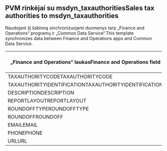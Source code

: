 ## <a name="sales-tax-authorities-to-msdyn_taxauthorities"></a><span data-ttu-id="02fdf-101">PVM rinkėjai su msdyn_taxauthorities</span><span class="sxs-lookup"><span data-stu-id="02fdf-101">Sales tax authorities to msdyn_taxauthorities</span></span>

<span data-ttu-id="02fdf-102">Naudojant šį šabloną sinchronizuojami duomenys tarp „Finance and Operations“ programų ir „Common Data Service“.</span><span class="sxs-lookup"><span data-stu-id="02fdf-102">This template synchronizes data between Finance and Operations apps and Common Data Service.</span></span>

<span data-ttu-id="02fdf-103">„Finance and Operations“ laukas</span><span class="sxs-lookup"><span data-stu-id="02fdf-103">Finance and Operations field</span></span> | <span data-ttu-id="02fdf-104">Schemos tipas</span><span class="sxs-lookup"><span data-stu-id="02fdf-104">Map type</span></span> | <span data-ttu-id="02fdf-105">Kitas „Dynamics 365” laukas</span><span class="sxs-lookup"><span data-stu-id="02fdf-105">Other Dynamics 365 field</span></span> | <span data-ttu-id="02fdf-106">Numatytoji reikšmė</span><span class="sxs-lookup"><span data-stu-id="02fdf-106">Default value</span></span>
---|---|---|---
<span data-ttu-id="02fdf-107">TAXAUTHORITYCODE</span><span class="sxs-lookup"><span data-stu-id="02fdf-107">TAXAUTHORITYCODE</span></span> | = | <span data-ttu-id="02fdf-108">msdyn_taxauthoritycode</span><span class="sxs-lookup"><span data-stu-id="02fdf-108">msdyn_taxauthoritycode</span></span> | 
<span data-ttu-id="02fdf-109">TAXAUTHORITYIDENTIFICATION</span><span class="sxs-lookup"><span data-stu-id="02fdf-109">TAXAUTHORITYIDENTIFICATION</span></span> | = | <span data-ttu-id="02fdf-110">msdyn_taxauthorityidentificator</span><span class="sxs-lookup"><span data-stu-id="02fdf-110">msdyn_taxauthorityidentificator</span></span> | 
<span data-ttu-id="02fdf-111">DESCRIPTION</span><span class="sxs-lookup"><span data-stu-id="02fdf-111">DESCRIPTION</span></span> | = | <span data-ttu-id="02fdf-112">msdyn_description</span><span class="sxs-lookup"><span data-stu-id="02fdf-112">msdyn_description</span></span> | 
<span data-ttu-id="02fdf-113">REPORTLAYOUT</span><span class="sxs-lookup"><span data-stu-id="02fdf-113">REPORTLAYOUT</span></span> | >< | <span data-ttu-id="02fdf-114">msdyn_taxreportlayout</span><span class="sxs-lookup"><span data-stu-id="02fdf-114">msdyn_taxreportlayout</span></span> | 
<span data-ttu-id="02fdf-115">ROUNDOFFTYPE</span><span class="sxs-lookup"><span data-stu-id="02fdf-115">ROUNDOFFTYPE</span></span> | >< | <span data-ttu-id="02fdf-116">msdyn_roundofftype</span><span class="sxs-lookup"><span data-stu-id="02fdf-116">msdyn_roundofftype</span></span> | 
<span data-ttu-id="02fdf-117">ROUNDOFF</span><span class="sxs-lookup"><span data-stu-id="02fdf-117">ROUNDOFF</span></span> | = | <span data-ttu-id="02fdf-118">msdyn_roundoff</span><span class="sxs-lookup"><span data-stu-id="02fdf-118">msdyn_roundoff</span></span> | 
<span data-ttu-id="02fdf-119">EMAIL</span><span class="sxs-lookup"><span data-stu-id="02fdf-119">EMAIL</span></span> | = | <span data-ttu-id="02fdf-120">msdyn_email</span><span class="sxs-lookup"><span data-stu-id="02fdf-120">msdyn_email</span></span> | 
<span data-ttu-id="02fdf-121">PHONE</span><span class="sxs-lookup"><span data-stu-id="02fdf-121">PHONE</span></span> | = | <span data-ttu-id="02fdf-122">msdyn_phone</span><span class="sxs-lookup"><span data-stu-id="02fdf-122">msdyn_phone</span></span> | 
<span data-ttu-id="02fdf-123">URL</span><span class="sxs-lookup"><span data-stu-id="02fdf-123">URL</span></span> | = | <span data-ttu-id="02fdf-124">msdyn_url</span><span class="sxs-lookup"><span data-stu-id="02fdf-124">msdyn_url</span></span> | 

